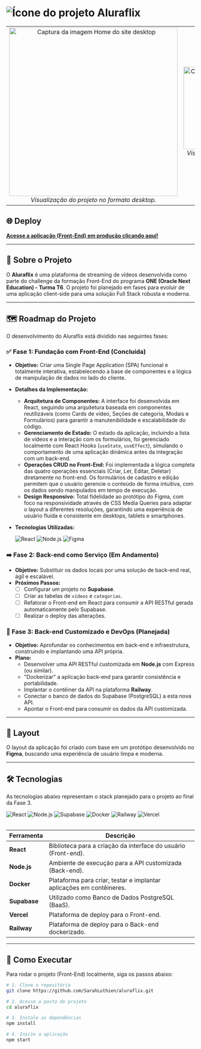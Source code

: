 # <img src="https://i.postimg.cc/NGmBQTwT/icon-play.png" alt="Ícone do projeto"> Aluraflix

<table align="center">
  <tr>
    <td align="center">
      <img src="https://i.postimg.cc/x1t4N4B0/aluraflix.png" alt="Captura da imagem Home do site desktop" width="450px">
      <br>
      <em>Visualização do projeto no formato desktop.</em>
    </td>
    <td align="center">
      <img src="https://i.postimg.cc/L67q498R/aluraflix-ebon-vercel-app-2.png" alt="Captura da imagem Home do site mobile" width="220px">
      <br>
      <em>Visualização do projeto no formato mobile.</em>
    </td>
  </tr>
</table>

## 🌐 Deploy

<a href="https://aluraflix-ebon.vercel.app/" target="_blank">
  <strong>Acesse a aplicação (Front-End) em produção clicando aqui!</strong>
</a>

---

## 📖 Sobre o Projeto

O **Aluraflix** é uma plataforma de streaming de vídeos desenvolvida como parte do challenge da formação Front-End do programa **ONE (Oracle Next Education) - Turma T6**. O projeto foi planejado em fases para evoluir de uma aplicação client-side para uma solução Full Stack robusta e moderna.

---

## 🗺️ Roadmap do Projeto

O desenvolvimento do Aluraflix está dividido nas seguintes fases:

### ✅ Fase 1: Fundação com Front-End (Concluída)
- **Objetivo:** Criar uma Single Page Application (SPA) funcional e totalmente interativa, estabelecendo a base de componentes e a lógica de manipulação de dados no lado do cliente.

- **Detalhes da Implementação:**
  - **Arquitetura de Componentes:** A interface foi desenvolvida em React, seguindo uma arquitetura baseada em componentes reutilizáveis (como Cards de vídeo, Seções de categoria, Modais e Formulários) para garantir a manutenibilidade e escalabilidade do código.
  - **Gerenciamento de Estado:** O estado da aplicação, incluindo a lista de vídeos e a interação com os formulários, foi gerenciado localmente com React Hooks (`useState`, `useEffect`), simulando o comportamento de uma aplicação dinâmica antes da integração com um back-end.
  - **Operações CRUD no Front-End:** Foi implementada a lógica completa das quatro operações essenciais (Criar, Ler, Editar, Deletar) diretamente no front-end. Os formulários de cadastro e edição permitem que o usuário gerencie o conteúdo de forma intuitiva, com os dados sendo manipulados em tempo de execução.
  - **Design Responsivo:** Total fidelidade ao protótipo do Figma, com foco na responsividade através de CSS Media Queries para adaptar o layout a diferentes resoluções, garantindo uma experiência de usuário fluida e consistente em desktops, tablets e smartphones.

- **Tecnologias Utilizadas:**
  
  ![React](https://img.shields.io/badge/React-20232A?style=for-the-badge&logo=react&logoColor=61DAFB)
  ![Node.js](https://img.shields.io/badge/Node.js-339933?style=for-the-badge&logo=nodedotjs&logoColor=white)
  ![Figma](https://img.shields.io/badge/Figma-F24E1E?style=for-the-badge&logo=figma&logoColor=white)

### ➡️ Fase 2: Back-end como Serviço (Em Andamento)
- **Objetivo:** Substituir os dados locais por uma solução de back-end real, ágil e escalável.
- **Próximos Passos:**
  - [ ] Configurar um projeto no **Supabase**.
  - [ ] Criar as tabelas de `vídeos` e `categorias`.
  - [ ] Refatorar o Front-end em React para consumir a API RESTful gerada automaticamente pelo Supabase.
  - [ ] Realizar o deploy das alterações.

### 🚀 Fase 3: Back-end Customizado e DevOps (Planejada)
- **Objetivo:** Aprofundar os conhecimentos em back-end e infraestrutura, construindo e implantando uma API própria.
- **Plano:**
  - Desenvolver uma API RESTful customizada em **Node.js** com Express (ou similar).
  - "Dockerizar" a aplicação back-end para garantir consistência e portabilidade.
  - Implantar o contêiner da API na plataforma **Railway**.
  - Conectar o banco de dados do Supabase (PostgreSQL) a esta nova API.
  - Apontar o Front-end para consumir os dados da API customizada.

---

## 🎨 Layout

O layout da aplicação foi criado com base em um protótipo desenvolvido no **Figma**, buscando uma experiência de usuário limpa e moderna.

---

## 🛠️ Tecnologias

As tecnologias abaixo representam o stack planejado para o projeto ao final da Fase 3.

<div>
  <img src="https://img.shields.io/badge/React-20232A?style=for-the-badge&logo=react&logoColor=61DAFB" alt="React">
  <img src="https://img.shields.io/badge/Node.js-339933?style=for-the-badge&logo=nodedotjs&logoColor=white" alt="Node.js">
  <img src="https://img.shields.io/badge/Supabase-3ECF8E?style=for-the-badge&logo=supabase&logoColor=white" alt="Supabase">
  <img src="https://img.shields.io/badge/Docker-2496ED?style=for-the-badge&logo=docker&logoColor=white" alt="Docker">
  <img src="https://img.shields.io/badge/Railway-0B0D0E?style=for-the-badge&logo=railway&logoColor=white" alt="Railway">
  <img src="https://img.shields.io/badge/Vercel-000000?style=for-the-badge&logo=vercel&logoColor=white" alt="Vercel">
</div>
<br>

| Ferramenta | Descrição |
| --- | --- |
| **React** | Biblioteca para a criação da interface do usuário (Front-end). |
| **Node.js** | Ambiente de execução para a API customizada (Back-end). |
| **Docker** | Plataforma para criar, testar e implantar aplicações em contêineres. |
| **Supabase** | Utilizado como Banco de Dados PostgreSQL (BaaS). |
| **Vercel** | Plataforma de deploy para o Front-end. |
| **Railway** | Plataforma de deploy para o Back-end dockerizado. |

---

## 🔧 Como Executar

Para rodar o projeto (Front-End) localmente, siga os passos abaixo:

```bash
# 1. Clone o repositório
git clone https://github.com/SarahLuthien/aluraflix.git

# 2. Acesse a pasta do projeto
cd aluraflix

# 3. Instale as dependências
npm install

# 4. Inicie a aplicação
npm start
